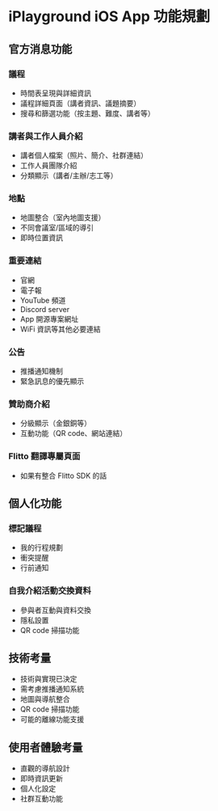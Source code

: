 # iPlayground iOS App 功能規劃

## 官方消息功能

### 議程
- 時間表呈現與詳細資訊
- 議程詳細頁面（講者資訊、議題摘要）
- 搜尋和篩選功能（按主題、難度、講者等）

### 講者與工作人員介紹
- 講者個人檔案（照片、簡介、社群連結）
- 工作人員團隊介紹
- 分類顯示（講者/主辦/志工等）

### 地點
- 地圖整合（室內地圖支援）
- 不同會議室/區域的導引
- 即時位置資訊

### 重要連結
- 官網
- 電子報
- YouTube 頻道
- Discord server
- App 開源專案網址
- WiFi 資訊等其他必要連結

### 公告
- 推播通知機制
- 緊急訊息的優先顯示

### 贊助商介紹
- 分級顯示（金銀銅等）
- 互動功能（QR code、網站連結）

### Flitto 翻譯專屬頁面
- 如果有整合 Flitto SDK 的話

## 個人化功能

### 標記議程
- 我的行程規劃
- 衝突提醒
- 行前通知

### 自我介紹活動交換資料
- 參與者互動與資料交換
- 隱私設置
- QR code 掃描功能

## 技術考量

- 技術與實現已決定
- 需考慮推播通知系統
- 地圖與導航整合
- QR code 掃描功能
- 可能的離線功能支援

## 使用者體驗考量

- 直觀的導航設計
- 即時資訊更新
- 個人化設定
- 社群互動功能